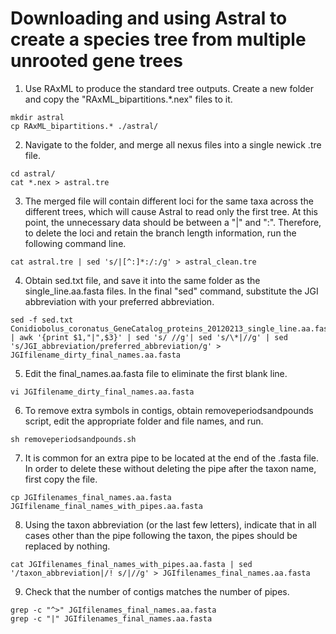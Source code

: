 # Downloading and using Astral to create a species tree from multiple unrooted gene trees

  1. Use RAxML to produce the standard tree outputs. Create a new folder and copy the "RAxML_bipartitions.\*.nex" files to it. 
```
mkdir astral
cp RAxML_bipartitions.* ./astral/
```
  2. Navigate to the folder, and merge all nexus files into a single newick .tre file.
```
cd astral/
cat *.nex > astral.tre
```
  3. The merged file will contain different loci for the same taxa across the different trees, which will cause Astral to read only the first tree. At this point, the unnecessary data should be between a "|" and ":". Therefore, to delete the loci and retain the branch length information, run the following command line.
```
cat astral.tre | sed 's/|[^:]*:/:/g' > astral_clean.tre
```
  4. Obtain sed.txt file, and save it into the same folder as the single_line.aa.fasta files. In the final "sed" command, substitute the JGI abbreviation with your preferred abbreviation.
```
sed -f sed.txt Conidiobolus_coronatus_GeneCatalog_proteins_20120213_single_line.aa.fasta | awk '{print $1,"|",$3}' | sed 's/ //g'| sed 's/\*|//g' | sed 's/JGI_abbreviation/preferred_abbreviation/g' > JGIfilename_dirty_final_names.aa.fasta
```
  5. Edit the final_names.aa.fasta file to eliminate the first blank line.
```
vi JGIfilename_dirty_final_names.aa.fasta
```
  6. To remove extra symbols in contigs, obtain removeperiodsandpounds script, edit the appropriate folder and file names, and run.
```
sh removeperiodsandpounds.sh
```
  7. It is common for an extra pipe to be located at the end of the .fasta file. In order to delete these without deleting the pipe after the taxon name, first copy the file.
```
cp JGIfilenames_final_names.aa.fasta JGIfilename_final_names_with_pipes.aa.fasta
```
  8. Using the taxon abbreviation (or the last few letters), indicate that in all cases other than the pipe following the taxon, the pipes should be replaced by nothing.
```
cat JGIfilenames_final_names_with_pipes.aa.fasta | sed '/taxon_abbreviation|/! s/|//g' > JGIfilenames_final_names.aa.fasta
```
  9. Check that the number of contigs matches the number of pipes.
```
grep -c "^>" JGIfilenames_final_names.aa.fasta
grep -c "|" JGIfilenames_final_names.aa.fasta
```
